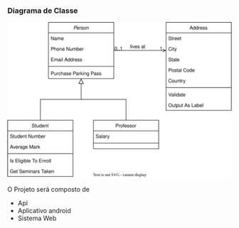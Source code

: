 
### Diagrama de Classe 
![Alt text](./diagramas/class.drawio.svg)

O Projeto será composto de 
 - Api
 - Aplicativo android
 - Sistema Web